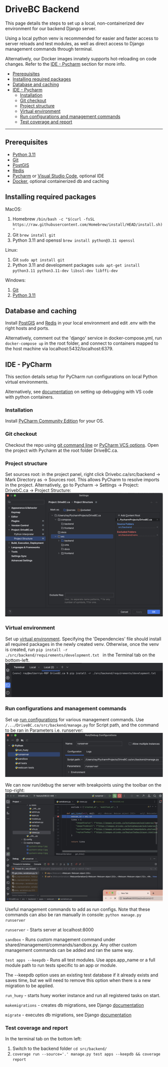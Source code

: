 # DriveBC Backend

This page details the steps to set up a local, non-containerized dev environment for our backend Django server.

Using a local python venv is recommended for easier and faster access to server reloads and test modules, as well as direct access to Django management commands through terminal.

Alternatively, our Docker images innately supports hot-reloading on code changes. Refer to the [IDE - Pycharm](#ide-pycharm) section for more info.

- [Prerequisites](#prerequisites)
- [Installing required packages](#installing-packages)
- [Database and caching](#database-and-caching)
- [IDE - Pycharm](#ide-pycharm)
  - [Installation](#pycharm-installation)
  - [Git checkout](#pycharm-git-checkout)
  - [Project structure](#pycharm-project-structure)
  - [Virtual environment](#pycharm-venv)
  - [Run configurations and management commands](#pycharm-run-config)
  - [Test coverage and report](#coverage-report)

---

## <a name="prerequisites"></a>Prerequisites

- [Python 3.11](https://www.python.org/downloads/)
- [Git](https://git-scm.com/book/en/v2/Getting-Started-Installing-Git)
- [PostGIS](https://postgis.net/documentation/getting_started/)
- [Redis](https://redis.io/docs/getting-started/installation/)
- [Pycharm](https://www.jetbrains.com/pycharm/download/) or [Visual Studio Code](https://code.visualstudio.com/), optional IDE
- [Docker](https://www.docker.com/products/docker-desktop/), optional containerized db and caching

## <a name="installing-packages"></a>Installing required packages

MacOS:
1. Homebrew `/bin/bash -c "$(curl -fsSL https://raw.githubusercontent.com/Homebrew/install/HEAD/install.sh)"`
2. Git `brew install git`
3. Python 3.11 and openssl `brew install python@3.11 openssl`

Linux:
1. Git `sudo apt install git`
2. Python 3.11 and development packages `sudo apt-get install python3.11 python3.11-dev libssl-dev libffi-dev`

Windows:
1. [Git](https://git-scm.com/download/win)
2. [Python 3.11](https://www.python.org/downloads/release/python-3114/)

## <a name="database-and-caching"></a>Database and caching
Install [PostGIS](https://postgis.net/documentation/getting_started/#installing-postgis) and
[Redis](https://redis.io/docs/getting-started/installation/) in your local environment and edit .env with the right
hosts and ports.

Alternatively, comment out the 'django' service in docker-compose.yml, run `docker-compose up` in the root folder, and connect to containers
mapped to the host machine via localhost:5432/localhost:6379.

## <a name="ide-pycharm"></a>IDE - PyCharm

This section details setup for PyCharm run configurations on local Python virtual environments.

Alternatively, see [documentation](https://code.visualstudio.com/docs/containers/debug-python) on setting up debugging
with VS code with  python containers.

### <a name="pycharm-installation"></a>Installation
Install [PyCharm Community Edition](https://www.jetbrains.com/pycharm/download/) for your OS.

### <a name="pycharm-git-checkout"></a>Git checkout
Checkout the repo using [git command line](https://github.com/bcgov/DriveBC.ca.git) or [PyCharm VCS options](https://www.jetbrains.com/help/pycharm/manage-projects-hosted-on-github.html). Open the project with Pycharm at the root folder DriveBC.ca.

### <a name="pycharm-project-structure"></a>Project structure
Set sources root: in the project panel, right click Drivebc.ca/src/backend -> Mark Directory as -> Sources root. This allows PyCharm to resolve imports in the project. Alternatively, go to Pycharm -> Settings -> Project: DrivebC.ca -> Project Structure:
![pycharm_setup_1](./readme-images/pycharm-setup-1.jpg)

### <a name="pycharm-venv"></a>Virtual environment
Set up [virtual environment](https://www.jetbrains.com/help/pycharm/creating-virtual-environment.html#env-requirements). Specifying the 'Dependencies' file should install all required packages in the newly created venv. Otherwise, once the venv is created, run `pip install -r ./src/backend/requirements/development.txt
` in the Terminal tab on the bottom-left.
![pycharm_setup_2](./readme-images/pycharm-setup-2.jpg)

### <a name="pycharm-run-config"></a>Run configurations and management commands
Set up [run configurations](https://www.jetbrains.com/help/pycharm/run-debug-configuration.html#createExplicitly) for various management commands. Use `/.../DriveBC.ca/src/backend/manage.py` for Script path, and the command to be ran in Parameters i.e. runserver:
![pycharm_setup_3](./readme-images/pycharm-setup-3.jpg)

We can now run/debug the server with breakpoints using the toolbar on the top-right:
![pycharm_setup_4](./readme-images/pycharm-setup-4.jpg)

Useful management commands to add as run configs. Note that these commands can also be ran manually in console:
`python manage.py runserver`

`runserver` - Starts server at localhost:8000

`sandbox` - Runs custom management command under shared/management/commands/sandbox.py. Any other custom management commands can be added and ran the same way.

`test apps --keepdb` - Runs all test modules. Use apps.app_name or a full module path to run tests specific to an app or module.

The --keepdb option uses an existing test database if it already exists and saves time, but we will need to remove this option when there is a new migration to be applied.

`run_huey` - starts huey worker instance and run all registered tasks on start.

`makemigrations` - creates db migrations, see Django [documentation](https://docs.djangoproject.com/en/4.2/ref/django-admin/#django-admin-makemigrations)

`migrate` - executes db migrations, see Django [documentation](https://docs.djangoproject.com/en/4.2/ref/django-admin/#migrate)

### <a name="coverage-report"></a>Test coverage and report
In the terminal tab on the bottom left:
1. Switch to the backend folder `cd src/backend/`
2. `coverage run --source='.' manage.py test apps --keepdb && coverage report`

